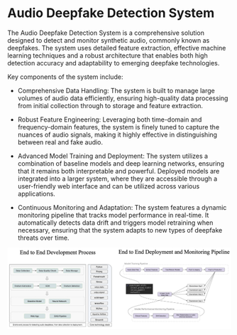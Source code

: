 # Audio Deepfake Detection System


The Audio Deepfake Detection System is a comprehensive solution designed to detect and monitor synthetic audio, commonly known as deepfakes. The system uses detailed feature extraction, effective machine learning techniques and a robust architecture that enables both high detection accuracy and adaptability to emerging deepfake technologies.

Key components of the system include:

* Comprehensive Data Handling: The system is built to manage large volumes of audio data efficiently, ensuring high-quality data processing from initial collection through to storage and feature extraction.

* Robust Feature Engineering: Leveraging both time-domain and frequency-domain features, the system is finely tuned to capture the nuances of audio signals, making it highly effective in distinguishing between real and fake audio.

* Advanced Model Training and Deployment: The system utilizes a combination of baseline models and deep learning networks, ensuring that it remains both interpretable and powerful. Deployed models are integrated into a larger system, where they are accessible through a user-friendly web interface and can be utilized across various applications.

* Continuous Monitoring and Adaptation: The system features a dynamic monitoring pipeline that tracks model performance in real-time. It automatically detects data drift and triggers model retraining when necessary, ensuring that the system adapts to new types of deepfake threats over time.

![end_to_end_diagram](docs/end_to_end.png)

